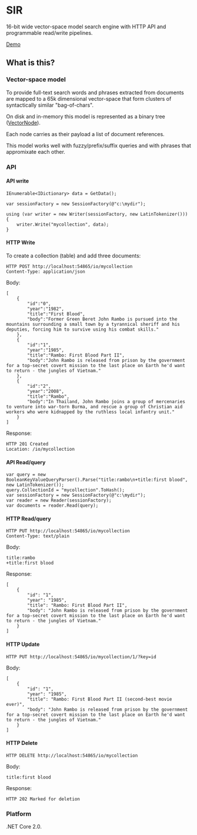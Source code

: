 # SIR

16-bit wide vector-space model search engine with HTTP API and programmable read/write pipelines.

[Demo](http://didyougogo.com)

## What is this?

### Vector-space model

To provide full-text search words and phrases extracted from documents are mapped to a 65k dimensional vector-space that form clusters of syntactically similar "bag-of-chars". 

On disk and in-memory this model is represented as a binary tree ([VectorNode](src/Sir.Store/VectorNode.cs)).

Each node carries as their payload a list of document references.

This model works well with fuzzy/prefix/suffix queries and with phrases that appromixate each other.

### API

#### API write

	IEnumerable<IDictionary> data = GetData();

	var sessionFactory = new SessionFactory(@"c:\mydir");

	using (var writer = new Writer(sessionFactory, new LatinTokenizer()))
	{
		writer.Write("mycollection", data);
	}

#### HTTP Write

To create a collection (table) and add three documents:

	HTTP POST http://localhost:54865/io/mycollection
	Content-Type: application/json

Body:

	[
		{
			"id":"0",
			"year":"1982",
			"title":"First Blood",
			"body":"Former Green Beret John Rambo is pursued into the mountains surrounding a small town by a tyrannical sheriff and his deputies, forcing him to survive using his combat skills."
		},
		{
			"id":"1",
			"year":"1985",
			"title":"Rambo: First Blood Part II",
			"body":"John Rambo is released from prison by the government for a top-secret covert mission to the last place on Earth he'd want to return - the jungles of Vietnam."
		},
		{
			"id":"2",
			"year":"2008",
			"title":"Rambo",
			"body":"In Thailand, John Rambo joins a group of mercenaries to venture into war-torn Burma, and rescue a group of Christian aid workers who were kidnapped by the ruthless local infantry unit."
		}
	]

Response:
	
	HTTP 201 Created
	Location: /io/mycollection

#### API Read/query

	var query = new BooleanKeyValueQueryParser().Parse("title:rambo\n+title:first blood", new LatinTokenizer());
	query.CollectionId = "mycollection".ToHash();
	var sessionFactory = new SessionFactory(@"c:\mydir");
	var reader = new Reader(sessionFactory);
	var documents = reader.Read(query);

#### HTTP Read/query

	HTTP PUT http://localhost:54865/io/mycollection
	Content-Type: text/plain

Body:

	title:rambo
	+title:first blood

Response:

	[
		{
			"id": "1",
			"year": "1985",
			"title": "Rambo: First Blood Part II",
			"body": "John Rambo is released from prison by the government for a top-secret covert mission to the last place on Earth he'd want to return - the jungles of Vietnam."
		}
	]

#### HTTP Update

	HTTP PUT http://localhost:54865/io/mycollection/1/?key=id

Body:

	[
		{
			"id": "1",
			"year": "1985",
			"title": "Rambo: First Blood Part II (second-best movie ever)",
			"body": "John Rambo is released from prison by the government for a top-secret covert mission to the last place on Earth he'd want to return - the jungles of Vietnam."
		}
	]

#### HTTP Delete

	HTTP DELETE http://localhost:54865/io/mycollection

Body:

	title:first blood

Response:

	HTTP 202 Marked for deletion

### Platform

.NET Core 2.0.
